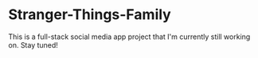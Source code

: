 # Stranger-Things-Family

This is a full-stack social media app project that I'm currently still working on. Stay tuned!
